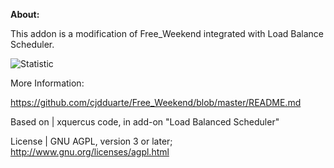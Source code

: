 <b>About:</b>

This addon is a modification of Free_Weekend integrated with Load Balance Scheduler.

<img src="https://i.ibb.co/c60sYf3/statistic.jpg" alt="Statistic">

More Information:

https://github.com/cjdduarte/Free_Weekend/blob/master/README.md

Based on | xquercus code, in add-on "Load Balanced Scheduler"

License | GNU AGPL, version 3 or later; http://www.gnu.org/licenses/agpl.html